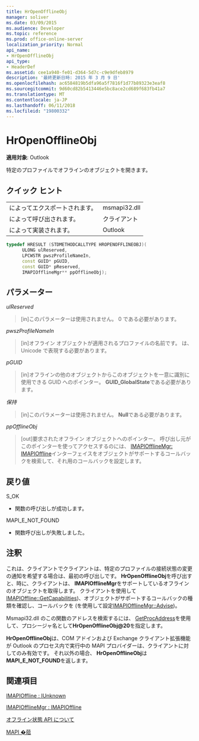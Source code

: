 ```yaml
---
title: HrOpenOfflineObj
manager: soliver
ms.date: 03/09/2015
ms.audience: Developer
ms.topic: reference
ms.prod: office-online-server
localization_priority: Normal
api_name:
- HrOpenOfflineObj
api_type:
- HeaderDef
ms.assetid: cee1a940-fe01-d364-5d7c-c9e9dfeb8979
description: '最終更新日時: 2015 年 3 月 9 日'
ms.openlocfilehash: ac6584819b5dfa96a5f7816f1d77b89323e3eaf8
ms.sourcegitcommit: 9d60cd82b5413446e5bc8ace2cd689f683fb41a7
ms.translationtype: MT
ms.contentlocale: ja-JP
ms.lasthandoff: 06/11/2018
ms.locfileid: "19800332"
---
```

# <a name="hropenofflineobj"></a>HrOpenOfflineObj

  
  
**適用対象**: Outlook 
  
特定のプロファイルでオフラインのオブジェクトを開きます。
  
## <a name="quick-info"></a>クイック ヒント

|||
|:-----|:-----|
|によってエクスポートされます。  <br/> |msmapi32.dll  <br/> |
|によって呼び出されます。  <br/> |クライアント  <br/> |
|によって実装されます。  <br/> |Outlook  <br/> |
   
```cpp
typedef HRESULT (STDMETHODCALLTYPE HROPENOFFLINEOBJ)( 
      ULONG ulReserved, 
      LPCWSTR pwszProfileNameIn, 
      const GUID* pGUID, 
      const GUID* pReserved, 
      IMAPIOfflineMgr** ppOfflineObj); 

```

## <a name="parameters"></a>パラメーター

 _ulReserved_
  
> [in]このパラメーターは使用されません。 0 である必要があります。
    
 _pwszProfileNameIn_
  
> [in]オフライン オブジェクトが適用されるプロファイルの名前です。 は、Unicode で表現する必要があります。 
    
 _pGUID_
  
> [in]オフラインの他のオブジェクトからこのオブジェクトを一意に識別に使用できる GUID へのポインター。 **GUID_GlobalState**である必要があります。
    
 _保持_
  
> [in]このパラメーターは使用されません。 **Null**である必要があります。
    
 _ppOfflineObj_
  
> [out]要求されたオフライン オブジェクトへのポインター。 呼び出し元がこのポインターを使ってアクセスするのには、 [IMAPIOfflineMgr: IMAPIOffline](imapiofflinemgrimapioffline.md)インターフェイスをオブジェクトがサポートするコールバックを検索して、それ用のコールバックを設定します。 
    
## <a name="return-values"></a>戻り値

S_OK 
  
- 関数の呼び出しが成功します。
    
MAPI_E_NOT_FOUND
  
- 関数呼び出しが失敗しました。
    
## <a name="remarks"></a>注釈

これは、クライアントでクライアントは、特定のプロファイルの接続状態の変更の通知を希望する場合は、最初の呼び出しです。 **HrOpenOfflineObj**を呼び出すと、時に、クライアントは、 **IMAPIOfflineMgr**をサポートしているオフラインのオブジェクトを取得します。 クライアントを使用して[IMAPIOffline::GetCapabilities](imapioffline-getcapabilities.md))、オブジェクトがサポートするコールバックの種類を確認し、コールバックを (を使用して設定[IMAPIOfflineMgr::Advise](imapiofflinemgr-advise.md))。
  
Msmapi32.dll のこの関数のアドレスを検索するには、 [GetProcAddress](http://msdn.microsoft.com/en-us/library/ms683212.aspx)を使用して、プロシージャ名として**HrOpenOfflineObj@20**を指定します。 
  
 **HrOpenOfflineObj**は、COM アドインおよび Exchange クライアント拡張機能が Outlook のプロセス内で実行中の MAPI プロバイダーは、クライアントに対してのみ有効です。 それ以外の場合、 **HrOpenOfflineObj**は**MAPI_E_NOT_FOUND**を返します。 
  
## <a name="see-also"></a>関連項目



[IMAPIOffline : IUnknown](imapiofflineiunknown.md)
  
[IMAPIOfflineMgr : IMAPIOffline](imapiofflinemgrimapioffline.md)


[オフライン状態 API について](about-the-offline-state-api.md)
  
[MAPI �萔](mapi-constants.md)

